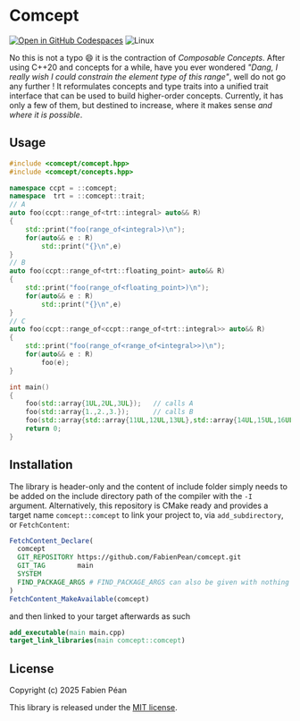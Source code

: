 # Comcept

[![Open in GitHub Codespaces](https://github.com/codespaces/badge.svg)](https://codespaces.new/FabienPean/comcept?quickstart=1)
![Linux](https://github.com/FabienPean/comcept/actions/workflows/ci.yml/badge.svg)

No this is not a typo :smile: it is the contraction of _Composable Concepts_. After using C++20 and concepts for a while, have you ever wondered _"Dang, I really wish I could constrain the element type of this range"_, well do not go any further ! It reformulates concepts and type traits into a unified trait interface that can be used to build higher-order concepts. Currently, it has only a few of them, but destined to increase, where it makes sense _and where it is possible_.


## Usage

```cpp
#include <comcept/comcept.hpp>
#include <comcept/concepts.hpp>

namespace ccpt = ::comcept;
namespace  trt = ::comcept::trait;
// A
auto foo(ccpt::range_of<trt::integral> auto&& R)
{
    std::print("foo(range_of<integral>)\n");
    for(auto&& e : R)
        std::print("{}\n",e)
}
// B
auto foo(ccpt::range_of<trt::floating_point> auto&& R)
{
    std::print("foo(range_of<floating_point>)\n");
    for(auto&& e : R)
        std::print("{}\n",e)
}
// C
auto foo(ccpt::range_of<ccpt::range_of<trt::integral>> auto&& R)
{
    std::print("foo(range_of<range_of<integral>>)\n");
    for(auto&& e : R)
        foo(e);
}

int main()
{
    foo(std::array{1UL,2UL,3UL});   // calls A
    foo(std::array{1.,2.,3.});      // calls B
    foo(std::array{std::array{11UL,12UL,13UL},std::array{14UL,15UL,16UL}}); // calls C
    return 0;
}
```

## Installation

The library is header-only and the content of include folder simply needs to be added on the include directory path of the compiler with the `-I` argument. Alternatively, this repository is CMake ready and provides a target name `comcept::comcept` to link your project to, via `add_subdirectory`, or `FetchContent`: 

```cmake
FetchContent_Declare(
  comcept
  GIT_REPOSITORY https://github.com/FabienPean/comcept.git
  GIT_TAG        main
  SYSTEM
  FIND_PACKAGE_ARGS # FIND_PACKAGE_ARGS can also be given with nothing after it, which indicates that find_package() can still be called if FETCHCONTENT_TRY_FIND_PACKAGE_MODE is set to OPT_IN, or is not set.
)
FetchContent_MakeAvailable(comcept)
```

and then linked to your target afterwards as such

```cmake
add_executable(main main.cpp)
target_link_libraries(main comcept::comcept)
```

## License

Copyright (c) 2025 Fabien Péan

This library is released under the [MIT license](LICENSE).
